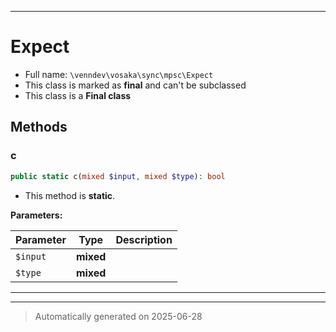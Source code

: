 ***

# Expect





* Full name: `\venndev\vosaka\sync\mpsc\Expect`
* This class is marked as **final** and can't be subclassed
* This class is a **Final class**




## Methods


### c



```php
public static c(mixed $input, mixed $type): bool
```



* This method is **static**.




**Parameters:**

| Parameter | Type | Description |
|-----------|------|-------------|
| `$input` | **mixed** |  |
| `$type` | **mixed** |  |





***


***
> Automatically generated on 2025-06-28
